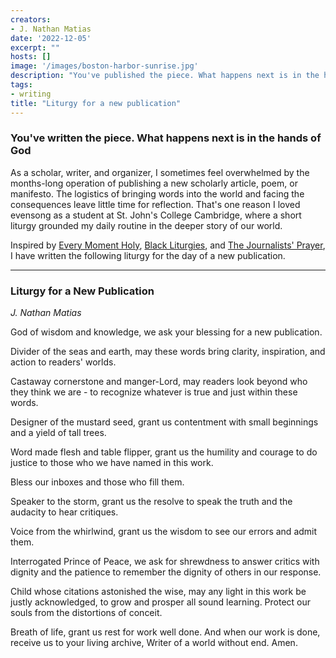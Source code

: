 ```yaml
---
creators:
- J. Nathan Matias
date: '2022-12-05'
excerpt: ""
hosts: []
image: '/images/boston-harbor-sunrise.jpg'
description: "You've published the piece. What happens next is in the hands of God."
tags:
- writing
title: "Liturgy for a new publication"
---
```


### You've written the piece. What happens next is in the hands of God

As a scholar, writer, and organizer, I sometimes feel overwhelmed by the months-long operation of publishing a new scholarly article, poem, or manifesto. The logistics of bringing words into the world and facing the consequences leave little time for reflection. That's one reason I loved evensong as a student at St. John's College Cambridge, where a short liturgy grounded my daily routine in the deeper story of our world. 

Inspired by [Every Moment Holy](https://www.everymomentholy.com/), [Black Liturgies](https://www.instagram.com/blackliturgies), and [The Journalists' Prayer](https://www.stbrides.com/worship-music/worship/ministry-to-journalism/journalists-altar/), I have written the following liturgy for the day of a new publication.

<hr/>

### Liturgy for a New Publication
*J. Nathan Matias*

God of wisdom and knowledge, we ask your blessing for a new publication.

Divider of the seas and earth, may these words bring clarity, inspiration, and action to readers' worlds.

Castaway cornerstone and manger-Lord, may readers look beyond who they think we are - to recognize whatever is true and just within these words.

Designer of the mustard seed, grant us contentment with small beginnings and a yield of tall trees.

Word made flesh and table flipper, grant us the humility and courage to do justice to those who we have named in this work.

Bless our inboxes and those who fill them.

Speaker to the storm, grant us the resolve to speak the truth and the audacity to hear critiques.

Voice from the whirlwind, grant us the wisdom to see our errors and admit them.

Interrogated Prince of Peace, we ask for shrewdness to answer critics with dignity and the patience to remember the dignity of others in our response.

Child whose citations astonished the wise, may any light in this work be justly acknowledged, to grow and prosper all sound learning. Protect our souls from the distortions of conceit.

Breath of life, grant us rest for work well done. And when our work is done, receive us to your living archive, Writer of a world without end. Amen.

